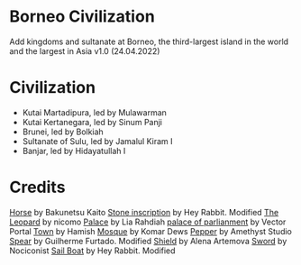 # Borneo Civilization
Add kingdoms and sultanate at Borneo, the third-largest island in the world and the largest in Asia
v1.0 (24.04.2022)

# Civilization
- Kutai Martadipura, led by Mulawarman
- Kutai Kertanegara, led by Sinum Panji
- Brunei, led by Bolkiah
- Sultanate of Sulu, led by Jamalul Kiram I
- Banjar, led by Hidayatullah I

# Credits
[Horse](https://thenounproject.com/icon/horse-1023745/) by Bakunetsu Kaito
[Stone inscription](https://thenounproject.com/icon/stone-inscription-4704020/) by Hey Rabbit. Modified
[The Leopard](https://thenounproject.com/icon/the-leopard-342706/) by nicomo
[Palace](https://thenounproject.com/icon/palace-4734191/) by Lia Rahdiah
[palace of parlianment](https://thenounproject.com/icon/palace-of-parliament-4009207/) by Vector Portal
[Town](https://thenounproject.com/icon/town-631486/) by Hamish
[Mosque](https://thenounproject.com/icon/mosque-4776692/) by Komar Dews
[Pepper](https://thenounproject.com/icon/pepper-4130692/) by Amethyst Studio
[Spear](https://thenounproject.com/icon/spear-1215452/) by Guilherme Furtado. Modified
[Shield](https://thenounproject.com/icon/shield-1002903/) by Alena Artemova
[Sword](https://thenounproject.com/icon/sword-1547638/) by Nociconist
[Sail Boat](https://thenounproject.com/icon/sail-boat-3564420/) by Hey Rabbit. Modified